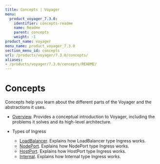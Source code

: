 ```yaml
---
title: Concepts | Voyager
menu:
  product_voyager_7.3.0:
    identifier: concepts-readme
    name: Readme
    parent: concepts
    weight: -1
product_name: voyager
menu_name: product_voyager_7.3.0
section_menu_id: concepts
url: /products/voyager/7.3.0/concepts/
aliases:
- /products/voyager/7.3.0/concepts/README/
---
```


# Concepts

Concepts help you learn about the different parts of the Voyager and the abstractions it uses.

- [Overview](/products/voyager/7.3.0/concepts/overview). Provides a conceptual introduction to Voyager, including the problems it solves and its high-level architecture.

- Types of Ingress
  - [LoadBalancer](/products/voyager/7.3.0/concepts/ingress-types/loadbalancer). Explains how LoadBalancer type Ingress works.
  - [NodePort](/products/voyager/7.3.0/concepts/ingress-types/nodeport). Explains how NodePort type Ingress works.
  - [HostPort](/products/voyager/7.3.0/concepts/ingress-types/hostport). Explains how HostPort type Ingress works.
  - [Internal](/products/voyager/7.3.0/concepts/ingress-types/internal). Explains how Internal type Ingress works.
